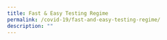```yaml
---
title: Fast & Easy Testing Regime
permalink: /covid-19/fast-and-easy-testing-regime/
description: ""
---
```



